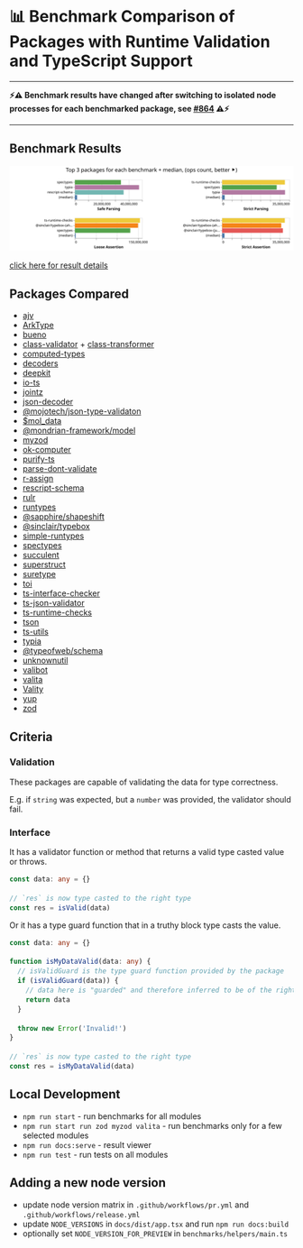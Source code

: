 # 📊 Benchmark Comparison of Packages with Runtime Validation and TypeScript Support

- - - -
**⚡⚠ Benchmark results have changed after switching to isolated node processes for each benchmarked package, see [#864](https://github.com/moltar/typescript-runtime-type-benchmarks/issues/864) ⚠⚡**
- - - -

## Benchmark Results

[![Fastest Packages - click to view details](docs/results/preview.svg)](https://moltar.github.io/typescript-runtime-type-benchmarks)

[click here for result details](https://moltar.github.io/typescript-runtime-type-benchmarks)

## Packages Compared

* [ajv](https://ajv.js.org/)
* [ArkType](https://github.com/arktypeio/arktype)
* [bueno](https://github.com/philipnilsson/bueno)
* [class-validator](https://github.com/typestack/class-validator) + [class-transformer](https://github.com/typestack/class-transformer)
* [computed-types](https://github.com/neuledge/computed-types)
* [decoders](https://github.com/nvie/decoders)
* [deepkit](https://deepkit.io/)
* [io-ts](https://github.com/gcanti/io-ts)
* [jointz](https://github.com/moodysalem/jointz)
* [json-decoder](https://github.com/venil7/json-decoder)
* [@mojotech/json-type-validaton](https://github.com/mojotech/json-type-validation)
* [$mol_data](https://github.com/hyoo-ru/mam_mol/blob/master/data/README.md)
* [@mondrian-framework/model](https://mondrianframework.com)
* [myzod](https://github.com/davidmdm/myzod)
* [ok-computer](https://github.com/richardscarrott/ok-computer)
* [purify-ts](https://github.com/gigobyte/purify)
* [parse-dont-validate](https://github.com/Packer-Man/parse-dont-validate)
* [r-assign](https://github.com/micnic/r-assign)
* [rescript-schema](https://github.com/DZakh/rescript-schema)
* [rulr](https://github.com/ryansmith94/rulr)
* [runtypes](https://github.com/pelotom/runtypes)
* [@sapphire/shapeshift](https://github.com/sapphiredev/shapeshift)
* [@sinclair/typebox](https://github.com/sinclairzx81/typebox)
* [simple-runtypes](https://github.com/hoeck/simple-runtypes)
* [spectypes](https://github.com/iyegoroff/spectypes)
* [succulent](https://github.com/aslilac/succulent)
* [superstruct](https://github.com/ianstormtaylor/superstruct)
* [suretype](https://github.com/grantila/suretype)
* [toi](https://github.com/hf/toi)
* [ts-interface-checker](https://github.com/gristlabs/ts-interface-checker)
* [ts-json-validator](https://github.com/ostrowr/ts-json-validator)
* [ts-runtime-checks](https://github.com/GoogleFeud/ts-runtime-checks)
* [tson](https://github.com/skarab42/tson)
* [ts-utils](https://github.com/ai-labs-team/ts-utils)
* [typia](https://github.com/samchon/typia)
* [@typeofweb/schema](https://github.com/typeofweb/schema)
* [unknownutil](https://github.com/lambdalisue/deno-unknownutil)
* [valibot](https://github.com/fabian-hiller/valibot)
* [valita](https://github.com/badrap/valita)
* [Vality](https://github.com/jeengbe/vality)
* [yup](https://github.com/jquense/yup)
* [zod](https://github.com/vriad/zod)

## Criteria

### Validation

These packages are capable of validating the data for type correctness.

E.g. if `string` was expected, but a `number` was provided, the validator should fail.

### Interface

It has a validator function or method that returns a valid type casted value or throws.

```ts
const data: any = {}

// `res` is now type casted to the right type
const res = isValid(data)
```

Or it has a type guard function that in a truthy block type casts the value.

```ts
const data: any = {}

function isMyDataValid(data: any) {
  // isValidGuard is the type guard function provided by the package
  if (isValidGuard(data)) {
    // data here is "guarded" and therefore inferred to be of the right type
    return data
  }

  throw new Error('Invalid!')
}

// `res` is now type casted to the right type
const res = isMyDataValid(data)
```

## Local Development

* `npm run start` - run benchmarks for all modules
* `npm run start run zod myzod valita` - run benchmarks only for a few selected modules
* `npm run docs:serve` - result viewer
* `npm run test` - run tests on all modules

## Adding a new node version

* update node version matrix in `.github/workflows/pr.yml` and `.github/workflows/release.yml`
* update `NODE_VERSIONS` in `docs/dist/app.tsx` and run `npm run docs:build`
* optionally set `NODE_VERSION_FOR_PREVIEW` in `benchmarks/helpers/main.ts`
